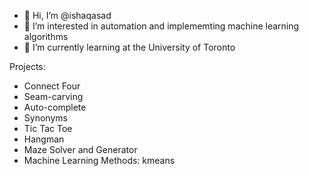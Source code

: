 - 👋 Hi, I’m @ishaqasad
- 👀 I’m interested in automation and implememting machine learning algorithms
- 🌱 I’m currently learning at the University of Toronto

Projects:

- Connect Four 
- Seam-carving
- Auto-complete
- Synonyms
- Tic Tac Toe
- Hangman 
- Maze Solver and Generator
- Machine Learning Methods:
  kmeans 

